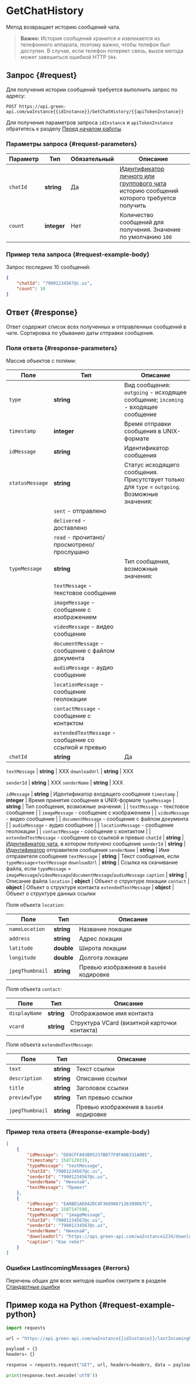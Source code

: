 # GetChatHistory

Метод возвращает историю сообщений чата.

> **Важно:** История сообщений хранится и извлекается из телефонного аппарата, поэтому важно, чтобы телефон был доступен. В случае, если телефон потеряет связь, вызов метода может завешиться ошибкой HTTP `504`.

## Запрос {#request}

Для получения истории сообщений требуется выполнить запрос по адресу:
```
POST https://api.green-api.com/waInstance{{idInstance}}/GetChatHistory/{{apiTokenInstance}}
```

Для получения параметров запроса `idInstance` и `apiTokenInstance` обратитесь к разделу [Перед началом работы](../../before-start.md#parameters).

### Параметры запроса {#request-parameters}

Параметр | Тип | Обязательный | Описание
----- | ----- | ----- | -----
`chatId` | **string** | Да | [Идентификатор личного или группового чата](../chat-id.md) историю сообщений которого требуется получить
`count ` | **integer** | Нет | Количество сообщений для получения. Значение по умолчанию `100`  

### Пример тела запроса {#request-example-body}

Запрос последних 10 сообщений:
```json
{
    "chatId": "79001234567@c.us",
    "count": 10
}
```

## Ответ {#response}

Ответ содержит список всех полученных и отправленных сообщений в чате. Сортировка по убыванию даты отправки сообщения.

### Поля ответа {#response-parameters}

Массив объектов с полями:

Поле | Тип |  Описание
----- | ----- | ----- 
`type` | **string** | Вид сообщения: `outgoing` - исходящее сообщение; `incoming` - входящее сообщение
`timestamp` | **integer** | Время отправки сообщения в UNIX-формате
`idMessage` | **string** | Идентификатор сообщения
`statusMessage` | **string** | Статус исходящего сообщения. Присутствует только для `type` = `outgoing`. Возможные значения:
| | `sent` - отправлено
| | `delivered` - доставлено
| | `read` - прочитано/просмотрено/прослушано
`typeMessage` | **string** | Тип сообщения, возможные значения:
| | `textMessage` - текстовое сообщение
| | `imageMessage` - сообщение с изображением
| | `videoMessage` - видео сообщение
| | `documentMessage` - сообщение с файлом документа
| | `audioMessage` - аудио сообщение
| | `locationMessage` - сообщение геолокации
| | `contactMessage` - сообщение с контактом
| | `extendedTextMessage` - сообщение со ссылкой и превью
`chatId` | **string** | Да | [Идентификатор чата](../chat-id.md)

`textMessage` | **string** | ХХХ
`downloadUrl` | **string** | ХХХ

`senderId` | **string** | ХХХ
`senderName` | **string** | ХХХ



`idMessage` | **string** | Идентификатор входящего сообщения
`timestamp` | **integer** | Время принятия сообщения в UNIX-формате
`typeMessage` | **string** | Тип сообщения, возможные значения:
| | `textMessage` - текстовое сообщение
| | `imageMessage` - сообщение с изображением
| | `videoMessage` - видео сообщение
| | `documentMessage` - сообщение с файлом документа
| | `audioMessage` - аудио сообщение
| | `locationMessage` - сообщение геолокации
| | `contactMessage` - сообщение с контактом
| | `extendedTextMessage` - сообщение со ссылкой и превью
`chatId` | **string** | [Идентификатор чата](../chat-id.md), в котором получено сообщение
`senderId` | **string** | [Идентификатор](../chat-id.md#corr) отправителя сообщения
`senderName` | **string** | Имя отправителя сообщения
`textMessage` | **string** | Текст сообщения, если `typeMessage`=`textMessage`
`downloadUrl` | **string** | Ссылка на скачивание файла, если `typeMessage` = `imageMessage`/`videoMessage`/`documentMessage`/`audioMessage`
`caption` | **string** | Описание файла
`location` | **object** | Объект о структуре локации
`contact` | **object** | Объект о структуре контакта
`extendedTextMessage` | **object** | Объект о структуре данных ссылки

Поля объекта `location`:

Поле | Тип |  Описание
----- | ----- | ----- 
`nameLocation` | **string** | Название локации
`address` | **string** | Адрес локации
`latitude` | **double** | Широта локации
`longitude` | **double** | Долгота локации
`jpegThumbnail` | **string** | Превью изображения в `base64` кодировке

Поля объекта `contact`:

Поле | Тип |  Описание
----- | ----- | ----- 
`displayName` | **string** | Отображаемое имя контакта
`vcard` | **string** | Структура VCard (визитной карточки контакта)

Поля объекта `extendedTextMessage`:

Поле | Тип |  Описание
----- | ----- | ----- 
`text` | **string** | Текст ссылки
`description` | **string** | Описание ссылки
`title` | **string** | Заголовок ссылки
`previewType` | **string** | Тип превью ссылки
`jpegThumbnail` | **string** | Превью изображения в `base64` кодировке

### Пример тела ответа {#response-example-body}

```json
[
    {
        "idMessage": "DE8CFFA93B95237B077F8FA08331A0B5",
        "timestamp": 1587129319,
        "typeMessage": "textMessage",
        "chatId": "79001234567@c.us",
        "senderId": "79001234567@c.us",
        "senderName": "Николай",
        "textMessage": "Привет"
    },
    {
        "idMessage": "EA0BD1AE042DC4F3609867126309D67C",
        "timestamp": 1587147598,
        "typeMessage": "imageMessage",
        "chatId": "79001234567@c.us",
        "senderId": "79001234567@c.us",
        "senderName": "Николай",
        "downloadUrl": "https://api.green-api.com/waInstance1234/downloadFile/EA1BD1AE042DC4F3609867126309D67C",
        "caption": "Как тебе?"
    }
]
```

### Ошибки LastIncomingMessages {#errors}

Перечень общих для всех методов ошибок смотрите в разделе [Стандартные ошибки](../common-errors.md)

## Пример кода на Python  {#request-example-python}

```python
import requests

url = "https://api.green-api.com/waInstance{{idInstance}}/lastIncomingMessages/{{apiTokenInstance}}"

payload = {}
headers= {}

response = requests.request("GET", url, headers=headers, data = payload)

print(response.text.encode('utf8'))
```